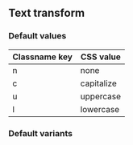 ## Text transform


<!-- <values.textTransform> -->
### Default values
|Classname key|CSS value |
|-------------|----------|
|n            |none      |
|c            |capitalize|
|u            |uppercase |
|l            |lowercase |

<!-- </values.textTransform> -->

<!-- <variants.textTransform> -->
### Default variants

<!-- </variants.textTransform> -->
